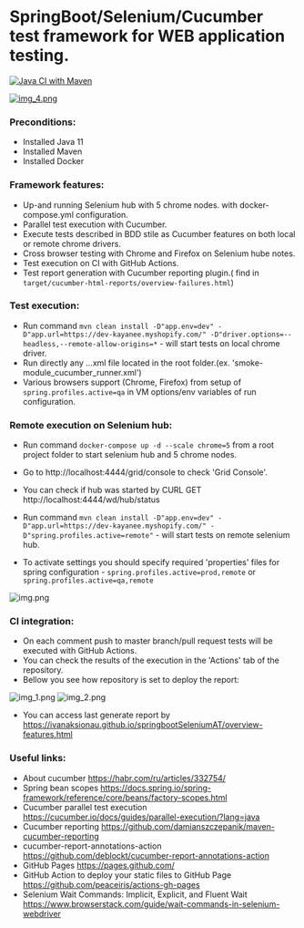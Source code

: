 # SpringBoot/Selenium/Cucumber test framework for WEB application testing.

[![Java CI with Maven](https://github.com/IvanAksionau/springbootSeleniumAT/actions/workflows/ci_settings.yml/badge.svg)](https://github.com/IvanAksionau/springbootSeleniumAT/actions/workflows/ci_settings.yml)


[![img_4.png](img_4.png)](https://ivanaksionau.github.io/springbootSeleniumAT/overview-features.html)

### Preconditions:
* Installed Java 11
* Installed Maven
* Installed Docker 

### Framework features:
* Up-and running Selenium hub with 5 chrome nodes. with docker-compose.yml configuration.
* Parallel test execution with Cucumber.
* Execute tests described in BDD stile as Cucumber features on both local or remote chrome drivers.
* Cross browser testing with Chrome and Firefox on Selenium hube notes.
* Test execution on CI with GitHub Actions.
* Test report generation with Cucumber reporting plugin.( find in ```target/cucumber-html-reports/overview-failures.html```)


### Test execution:
- Run command ```mvn clean install -D"app.env=dev" -D"app.url=https://dev-kayanee.myshopify.com/" -D"driver.options=--headless,--remote-allow-origins=*``` - will start tests on local chrome driver.
- Run directly any ...xml file located in the root folder.(ex. 'smoke-module_cucumber_runner.xml')
- Various browsers support (Chrome, Firefox) from setup of ```spring.profiles.active=qa``` in VM options/env variables of run configuration.


### Remote execution on Selenium hub:
- Run command ```docker-compose up -d --scale chrome=5``` from a root project folder to start selenium hub and 5 chrome nodes.
- Go to http://localhost:4444/grid/console to check 'Grid Console'.
- You can check if hub was started by CURL GET http://localhost:4444/wd/hub/status

- Run command ```mvn clean install -D"app.env=dev" -D"app.url=https://dev-kayanee.myshopify.com/" -D"spring.profiles.active=remote"``` - will start tests on remote selenium hub.
- To activate settings you should specify required 'properties' files for spring configuration - ```spring.profiles.active=prod,remote``` or ```spring.profiles.active=qa,remote```

![img.png](img.png)


### CI integration:
- On each comment push to master branch/pull request tests will be executed with GitHub Actions. 
- You can check the results of the execution in the 'Actions' tab of the repository.
- Bellow you see how repository is set to deploy the report:

![img_1.png](img_1.png)
![img_2.png](img_2.png)

- You can access last generate report by https://ivanaksionau.github.io/springbootSeleniumAT/overview-features.html


### Useful links:
- About cucumber https://habr.com/ru/articles/332754/
- Spring bean scopes https://docs.spring.io/spring-framework/reference/core/beans/factory-scopes.html
- Cucumber parallel test execution https://cucumber.io/docs/guides/parallel-execution/?lang=java
- Cucumber reporting https://github.com/damianszczepanik/maven-cucumber-reporting
- cucumber-report-annotations-action https://github.com/deblockt/cucumber-report-annotations-action
- GitHub Pages https://pages.github.com/
- GitHub Action to deploy your static files to GitHub Page https://github.com/peaceiris/actions-gh-pages
- Selenium Wait Commands: Implicit, Explicit, and Fluent Wait https://www.browserstack.com/guide/wait-commands-in-selenium-webdriver